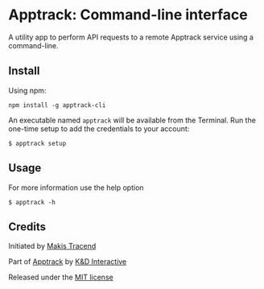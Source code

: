 # Apptrack: Command-line interface

A utility app to perform API requests to a remote Apptrack service using a command-line.

## Install

Using npm:
```
npm install -g apptrack-cli
```

An executable named ```apptrack``` will be available from the Terminal. Run the one-time setup to add the credentials to your account:

```
$ apptrack setup
```


## Usage 

For more information use the help option 
```
$ apptrack -h
```


## Credits

Initiated by [Makis Tracend](http://github.com/tracend)

Part of [Apptrack](http://apptrack.io/) by [K&D Interactive](http://kdi.co/)

Released under the [MIT license](http://makesites.org/licenses/MIT)
